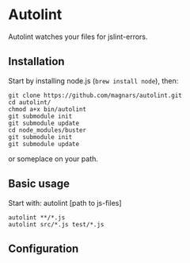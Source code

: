 Autolint
========
Autolint watches your files for jslint-errors.

Installation
------------
Start by installing node.js (`brew install node`), then:

    git clone https://github.com/magnars/autolint.git
    cd autolint/
    chmod a+x bin/autolint
    git submodule init
    git submodule update
    cd node_modules/buster
    git submodule init
    git submodule update
    
or someplace on your path.

Basic usage
-----------
Start with: autolint [path to js-files]

    autolint **/*.js
    autolint src/*.js test/*.js


Configuration
-------------
